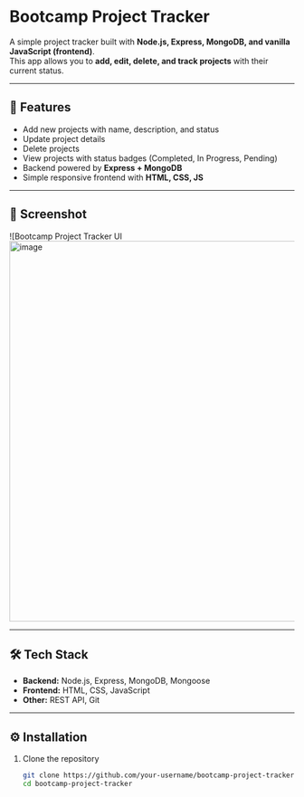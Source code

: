 # Bootcamp Project Tracker

A simple project tracker built with **Node.js, Express, MongoDB, and vanilla JavaScript (frontend)**.  
This app allows you to **add, edit, delete, and track projects** with their current status.

---

## 🚀 Features
- Add new projects with name, description, and status  
- Update project details  
- Delete projects  
- View projects with status badges (Completed, In Progress, Pending)  
- Backend powered by **Express + MongoDB**  
- Simple responsive frontend with **HTML, CSS, JS**

---

## 📸 Screenshot
![Bootcamp Project Tracker UI <img width="1066" height="673" alt="image" src="https://github.com/user-attachments/assets/0a445c2f-ad9a-436a-9c50-e37b22c70a95" />


---

## 🛠️ Tech Stack
- **Backend:** Node.js, Express, MongoDB, Mongoose  
- **Frontend:** HTML, CSS, JavaScript  
- **Other:** REST API, Git  

---

## ⚙️ Installation

1. Clone the repository
   ```bash
   git clone https://github.com/your-username/bootcamp-project-tracker.git
   cd bootcamp-project-tracker

